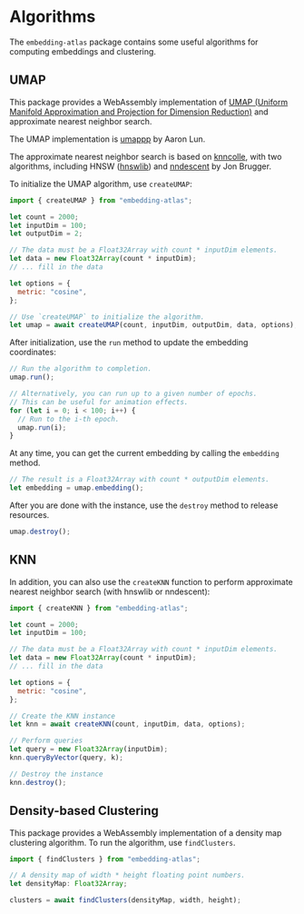 # Algorithms

The `embedding-atlas` package contains some useful algorithms for computing embeddings and clustering.

## UMAP

This package provides a WebAssembly implementation of [UMAP (Uniform Manifold Approximation and Projection for Dimension Reduction)](https://umap-learn.readthedocs.io/en/latest/) and approximate nearest neighbor search.

The UMAP implementation is [umappp](https://github.com/libscran/umappp/) by Aaron Lun.

The approximate nearest neighbor search is based on [knncolle](https://github.com/knncolle/knncolle), with two algorithms, including HNSW ([hnswlib](https://github.com/nmslib/hnswlib)) and [nndescent](https://github.com/brj0/nndescent) by Jon Brugger.

To initialize the UMAP algorithm, use `createUMAP`:

```js
import { createUMAP } from "embedding-atlas";

let count = 2000;
let inputDim = 100;
let outputDim = 2;

// The data must be a Float32Array with count * inputDim elements.
let data = new Float32Array(count * inputDim);
// ... fill in the data

let options = {
  metric: "cosine",
};

// Use `createUMAP` to initialize the algorithm.
let umap = await createUMAP(count, inputDim, outputDim, data, options);
```

After initialization, use the `run` method to update the embedding coordinates:

```js
// Run the algorithm to completion.
umap.run();

// Alternatively, you can run up to a given number of epochs.
// This can be useful for animation effects.
for (let i = 0; i < 100; i++) {
  // Run to the i-th epoch.
  umap.run(i);
}
```

At any time, you can get the current embedding by calling the `embedding` method.

```js
// The result is a Float32Array with count * outputDim elements.
let embedding = umap.embedding();
```

After you are done with the instance, use the `destroy` method to release resources.

```js
umap.destroy();
```

## KNN

In addition, you can also use the `createKNN` function to perform approximate nearest neighbor search (with hnswlib or nndescent):

```js
import { createKNN } from "embedding-atlas";

let count = 2000;
let inputDim = 100;

// The data must be a Float32Array with count * inputDim elements.
let data = new Float32Array(count * inputDim);
// ... fill in the data

let options = {
  metric: "cosine",
};

// Create the KNN instance
let knn = await createKNN(count, inputDim, data, options);

// Perform queries
let query = new Float32Array(inputDim);
knn.queryByVector(query, k);

// Destroy the instance
knn.destroy();
```

## Density-based Clustering

This package provides a WebAssembly implementation of a density map clustering algorithm.
To run the algorithm, use `findClusters`.

```js
import { findClusters } from "embedding-atlas";

// A density map of width * height floating point numbers.
let densityMap: Float32Array;

clusters = await findClusters(densityMap, width, height);
```
